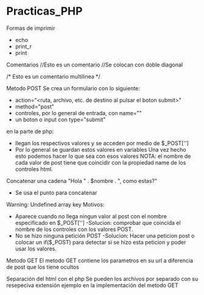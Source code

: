 # Practicas_PHP
Formas de imprimir
* echo
* print_r
* print

Comentarios
//Esto es un comentario
//Se colocan con doble diagonal

/*
Esto es un comentario multilinea
*/




Metodo POST
Se crea un formulario con lo siguiente:
* action="<ruta, archivo, etc. de destino al pulsar el boton submit>"
* method="post"
* controles, por lo general de entrada, con name="<nombre>"
* un boton o input con type="submit"

en la parte de php:
* llegan los respectivos valores y se acceden por medio de $_POST['<nombre>']
* Por lo general se guardan estos valores en variables
Una vez hecho esto podemos hacer lo que sea con esos valores
NOTA: el nombre de cada valor de post tiene que coincidir con la propiedad name de los controles html.






Concatenar una cadena
"Hola " . $nombre . ", como estas?"
* Se usa el punto para concatenar


Warning: Undefined array key
Motivos:
* Aparece cuando no llega ningun valor al post con el nombre especificado en $_POST['']
-Solucion: comprobar que coincida el nombre de los controles con los valores POST.
* No se hizo ninguna petición POST
-Solucion: Hacer una peticion post o colocar un if($_POST) para detectar si se hizo esta peticion y poder usar los valores.








Metodo GET
El metodo GET contiene los parametros en su url a diferencia de post que los tiene ocultos













Separación del html con el php
Se pueden los archivos por separado con su resepeciva extensión
ejemplo en la implementación del metodo GET